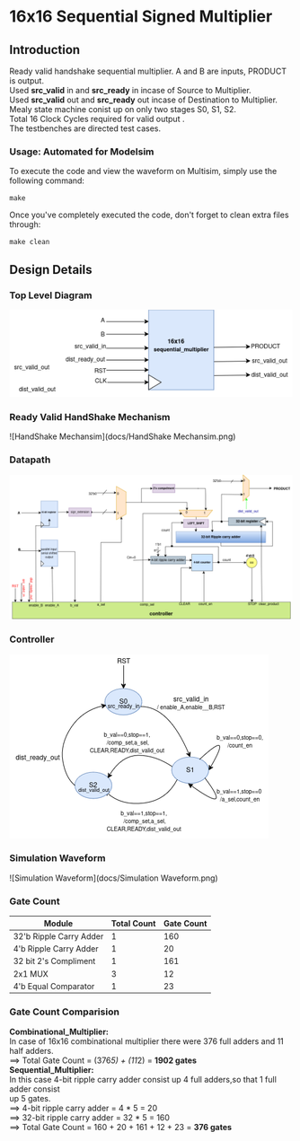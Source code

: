 # 16x16 Sequential Signed Multiplier

## Introduction
Ready valid handshake sequential multiplier.
A and B are inputs, PRODUCT is output.<br>
Used **src_valid** in and **src_ready** in incase of Source to Multiplier.<br>
Used **src_valid** out and **src_ready** out incase of Destination to Multiplier.<br>
Mealy state machine conist up on only two stages S0, S1, S2.<br>
Total 16 Clock Cycles required for valid output .<br>
The testbenches are directed test cases.<br>

### Usage: Automated for Modelsim

To execute the code and view the waveform on Multisim, simply use the following command:
```
make 
```

Once you've completely executed the code, don't forget to clean extra files through:
```
make clean
```

## Design Details

### Top Level Diagram
![Top Level](docs/TopLevel.png)

### Ready Valid HandShake Mechanism
![HandShake Mechansim](docs/HandShake Mechansim.png)

### Datapath
![Datapath](docs/Datapath.png)

### Controller
![Datapath](docs/Controller.png)

### Simulation Waveform
![Simulation Waveform](docs/Simulation Waveform.png)

### Gate Count

| Module                  | Total Count | Gate Count |
| ----------------------- | ----------- | ---------- |
| 32'b Ripple Carry Adder | 1           | 160        |
| 4'b Ripple Carry Adder  | 1           | 20         |
| 32 bit 2's Compliment   | 1           | 161        |
| 2x1 MUX                 | 3           | 12         |
| 4'b Equal Comparator    | 1           | 23         |


### Gate Count Comparision
**Combinational_Multiplier:** <br>
In case of 16x16 combinational multiplier there were 376 full adders and 11 half adders. <br>
==> Total Gate Count = (376*5) + (11*2) = **1902 gates** <br>
**Sequential_Multiplier:** <br>
In this case 4-bit ripple carry adder consist up 4 full adders,so that 1 full adder consist <br>
up 5 gates.<br>
==> 4-bit ripple carry adder = 4 * 5 = 20<br>
==> 32-bit ripple carry adder = 32 * 5 = 160<br>
==> Total Gate Count = 160 + 20 + 161 + 12 + 23 = **376 gates**<br>

